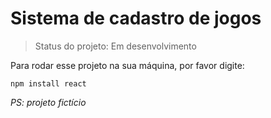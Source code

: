 <h1>Sistema de cadastro de jogos</h1>

> Status do projeto: Em desenvolvimento

Para rodar esse projeto na sua máquina, por favor digite:

```
npm install react
```

*PS: projeto fictício*
